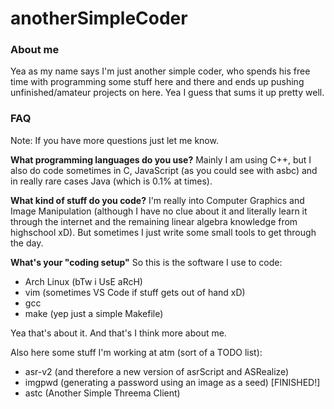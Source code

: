 # anotherSimpleCoder

### About me
Yea as my name says I'm just another simple coder, who spends his free
time with programming some stuff here and there and ends up pushing unfinished/amateur projects on here. Yea I guess that sums it up pretty well.

### FAQ
Note: If you have more questions just let me know.

**What programming languages do you use?**
Mainly I am using C++, but I also do code sometimes in C, JavaScript (as you could see with asbc) and in really rare cases Java (which is 0.1% at times).

**What kind of stuff do you code?**
I'm really into Computer Graphics and Image Manipulation (although I have no clue about it and literally learn it through the internet and the remaining linear algebra knowledge from highschool xD). But sometimes I just write some small tools to get through the day.

**What's your "coding setup"**
So this is the software I use to code:
* Arch Linux (bTw i UsE aRcH)
* vim (sometimes VS Code if stuff gets out of hand xD)
* gcc
* make (yep just a simple Makefile)

Yea that's about it. And that's I think more about me.

Also here some stuff I'm working at atm (sort of a TODO list):
* asr-v2 (and therefore a new version of asrScript and ASRealize)
* imgpwd (generating a password using an image as a seed) [FINISHED!]
* astc (Another Simple Threema Client)
